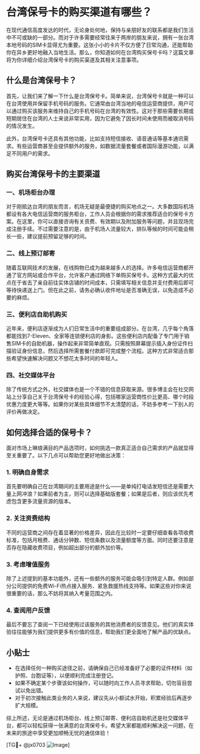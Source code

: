 # 台湾保号卡的购买渠道有哪些？

在现代通信高度发达的时代，无论身处何地，保持与亲朋好友的联系都是我们生活中不可或缺的一部分。而对于许多需要经常往来于两岸的朋友来说，拥有一张台湾本地号码的SIM卡显得尤为重要。这张小小的卡片不仅方便了日常沟通，还能帮助你在异乡更好地融入当地生活。那么，你知道如何在台湾购买保号卡吗？这篇文章将为你详细介绍台湾保号卡的购买渠道及其相关注意事项。

## 什么是台湾保号卡？

首先，让我们来了解一下什么是台湾保号卡。简单来说，台湾保号卡就是一种可以在台湾使用并保留手机号码的服务。它通常由台湾当地的电信运营商提供，用户可以通过购买该服务来维持自己的手机号码在台湾的有效性。这对于那些需要长期或短期居住在台湾的人士来说非常实用，因为它避免了因长时间未使用而被取消号码的情况发生。

此外，台湾保号卡还具有其他功能，比如支持短信接收、语音通话等基本通讯需求。有些运营商甚至会提供额外的服务，如数据流量套餐或者国际漫游功能，以满足不同用户的需求。

## 购买台湾保号卡的主要渠道

### 一、机场柜台办理

对于刚抵达台湾的朋友而言，机场无疑是最便捷的购买地点之一。大多数国际机场都设有各大电信运营商的服务柜台，工作人员会根据你的需求推荐适合的保号卡方案。在这里，你可以直接咨询有关资费、有效期以及附加服务等问题，并且现场完成注册手续。不过需要注意的是，由于机场人流量较大，排队等候的时间可能会稍长一些，建议提前预留足够的时间。

### 二、线上预订邮寄

随着互联网技术的发展，在线购物已成为越来越多人的选择。许多电信运营商都开通了官方网站或合作平台，允许客户通过网络下单购买保号卡。这种方式最大的优点在于省去了亲自前往实体店铺的时间成本，只需填写相关信息并支付费用后即可等待快递送上门。但在此之前，请务必确认收件地址是否准确无误，以免造成不必要的麻烦。

### 三、便利店自助机购买

近年来，便利店逐渐成为人们日常生活中的重要组成部分。在台湾，几乎每个角落都能找到7-Eleven、全家等连锁便利店的身影。这些便利店内配备了专门用于销售SIM卡的自助机器，操作起来非常简单直观。只需按照屏幕提示插入身份证件扫描验证身份信息，然后选择所需套餐付款即可完成整个流程。这种方式非常适合那些希望快速解决问题又不想花太多时间的年轻人。

### 四、社交媒体平台

除了传统方式之外，社交媒体也是一个不错的信息获取来源。很多博主会在社交网站上分享自己关于台湾保号卡的经验心得，包括哪家运营商性价比更高、哪个时段优惠力度更大等等。如果你对某些具体细节不太清楚的话，不妨多参考一下别人的评价再做决定。

## 如何选择合适的保号卡？

面对市场上琳琅满目的产品选项时，如何挑选一款真正适合自己需求的产品就显得至关重要了。以下几点可以帮助您更好地做出决策：

### 1. 明确自身需求

首先要明确自己在台湾期间的主要用途是什么——是单纯打电话发短信还是需要大量上网冲浪？如果前者为主，则可以选择基础版套餐；如果是后者，则应该优先考虑包含更多流量资源的版本。

### 2. 关注资费结构

不同的运营商之间存在着显著的价格差异，因此在比较时一定要仔细查看各项收费标准，包括月租费、通话分钟数、短信条数以及流量额度等方面。同时还要注意是否存在隐藏收费项目，例如超出部分的额外加价等。

### 3. 考虑增值服务

除了上述提到的基本功能外，还有一些额外的服务可能会吸引到特定人群。例如部分公司提供的免费Wi-Fi热点接入服务、紧急救援热线支持等。如果这些对你来说很重要的话，那么不妨将其纳入考量范围之内。

### 4. 查阅用户反馈

最后不要忘了查阅一下已经使用过该服务的其他消费者的反馈意见。他们的真实体验往往能够为我们提供更多有价值的信息，帮助我们更全面地了解产品的优缺点。

## 小贴士

- 在选择任何一种购买途径之前，请确保自己已经准备好了必要的证件材料（如护照、台胞证等），以便顺利完成注册登记。
- 如果不确定某个步骤该如何操作，可以随时向工作人员寻求帮助，切勿盲目尝试以免出错。
- 对于初次接触此类业务的人来说，建议先从小额试水开始，积累经验后再逐步扩大规模。

综上所述，无论是通过机场柜台、线上预订邮寄、便利店自助机还是社交媒体平台，都可以轻松获得一张满意的台湾保号卡。希望大家都能顺利解决这一问题，在未来的旅途中享受更加顺畅无忧的通信体验！

[TG💪+ @jx0703 ![Image](https://github.com/user-attachments/assets/dbca1d08-cadb-493c-b0ec-ad6f7a83f270)]